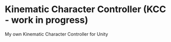 # Kinematic Character Controller (KCC - work in progress)

My own Kinematic Character Controller for Unity
